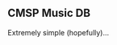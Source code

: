 ## CMSP Music DB

Extremely simple (hopefully)...

<div id="table"></div>
 
<script src="index.js">
</script>
